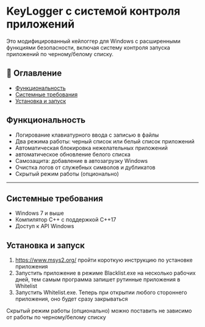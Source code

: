 # KeyLogger с системой контроля приложений
Это модифицированный кейлоггер для Windows с расширенными функциями безопасности, включая систему контроля запуска приложений по черному/белому списку.

## 🚀 Оглавление


* [Функциональность](#-функциональность)
* [Системные требования](#-Системные-требования)
* [Установка и запуск](#-установка-и-запуск)


## Функциональность


* Логирование клавиатурного ввода с записью в файлы
* Два режима работы: черный список или белый список приложений
* Автоматическая блокировка нежелательных приложений
* автоматическое обновление белого списка
* Самозащита: добавление в автозагрузку Windows
* Очистка логов от служебных символов и дубликатов
* Скрытый режим работы (опционально)

---

## Системные требования

* Windows 7 и выше
* Компилятор C++ с поддержкой C++17
* Доступ к API Windows

## Установка и запуск

1. https://www.msys2.org/ пройти короткую инструкцию по установке приложения
2. Запустить приложение в режиме Blacklist.exe на несколько рабочих дней, тем самым программа запишет рутинные приложения в Whitelist
3. Запустить Whitelist.exe. Теперь при открытии любого стороннего приложения, оно будет сразу закрываться

Скрытый режим работы (опционально) можно поставить не  зависимо от работы по черному/белому списку